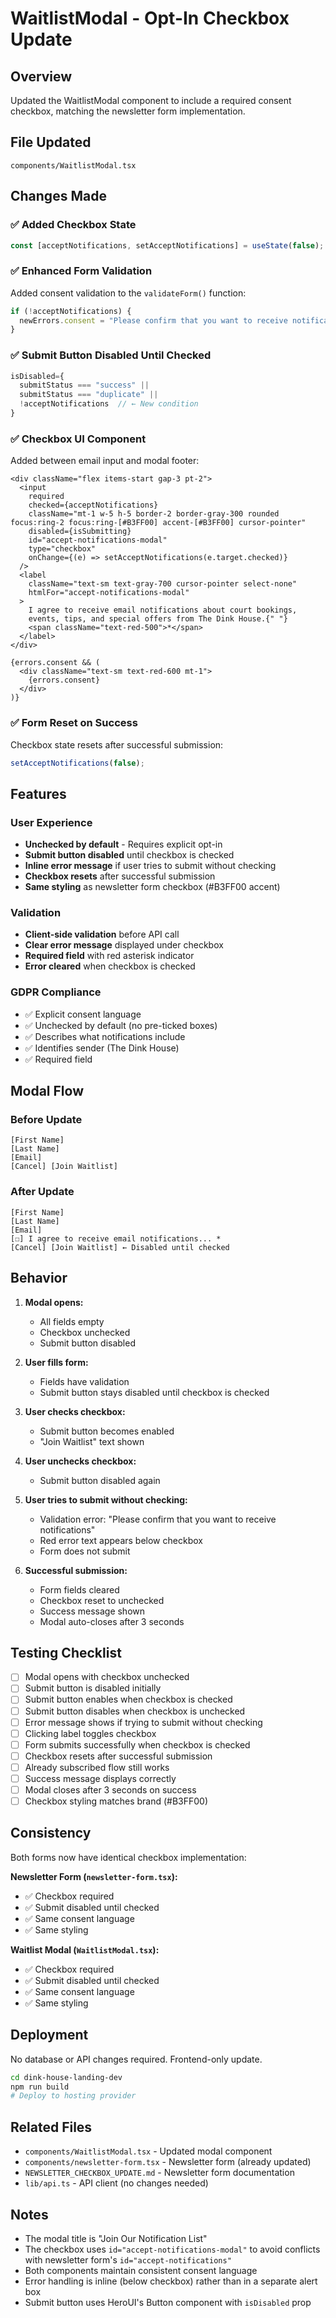 # WaitlistModal - Opt-In Checkbox Update

## Overview

Updated the WaitlistModal component to include a required consent checkbox, matching the newsletter form implementation.

## File Updated

`components/WaitlistModal.tsx`

## Changes Made

### ✅ Added Checkbox State
```typescript
const [acceptNotifications, setAcceptNotifications] = useState(false);
```

### ✅ Enhanced Form Validation
Added consent validation to the `validateForm()` function:
```typescript
if (!acceptNotifications) {
  newErrors.consent = "Please confirm that you want to receive notifications";
}
```

### ✅ Submit Button Disabled Until Checked
```typescript
isDisabled={
  submitStatus === "success" ||
  submitStatus === "duplicate" ||
  !acceptNotifications  // ← New condition
}
```

### ✅ Checkbox UI Component
Added between email input and modal footer:
```tsx
<div className="flex items-start gap-3 pt-2">
  <input
    required
    checked={acceptNotifications}
    className="mt-1 w-5 h-5 border-2 border-gray-300 rounded focus:ring-2 focus:ring-[#B3FF00] accent-[#B3FF00] cursor-pointer"
    disabled={isSubmitting}
    id="accept-notifications-modal"
    type="checkbox"
    onChange={(e) => setAcceptNotifications(e.target.checked)}
  />
  <label
    className="text-sm text-gray-700 cursor-pointer select-none"
    htmlFor="accept-notifications-modal"
  >
    I agree to receive email notifications about court bookings,
    events, tips, and special offers from The Dink House.{" "}
    <span className="text-red-500">*</span>
  </label>
</div>

{errors.consent && (
  <div className="text-sm text-red-600 mt-1">
    {errors.consent}
  </div>
)}
```

### ✅ Form Reset on Success
Checkbox state resets after successful submission:
```typescript
setAcceptNotifications(false);
```

## Features

### User Experience
- **Unchecked by default** - Requires explicit opt-in
- **Submit button disabled** until checkbox is checked
- **Inline error message** if user tries to submit without checking
- **Checkbox resets** after successful submission
- **Same styling** as newsletter form checkbox (#B3FF00 accent)

### Validation
- **Client-side validation** before API call
- **Clear error message** displayed under checkbox
- **Required field** with red asterisk indicator
- **Error cleared** when checkbox is checked

### GDPR Compliance
- ✅ Explicit consent language
- ✅ Unchecked by default (no pre-ticked boxes)
- ✅ Describes what notifications include
- ✅ Identifies sender (The Dink House)
- ✅ Required field

## Modal Flow

### Before Update
```
[First Name]
[Last Name]
[Email]
[Cancel] [Join Waitlist]
```

### After Update
```
[First Name]
[Last Name]
[Email]
[☐] I agree to receive email notifications... *
[Cancel] [Join Waitlist] ← Disabled until checked
```

## Behavior

1. **Modal opens:**
   - All fields empty
   - Checkbox unchecked
   - Submit button disabled

2. **User fills form:**
   - Fields have validation
   - Submit button stays disabled until checkbox is checked

3. **User checks checkbox:**
   - Submit button becomes enabled
   - "Join Waitlist" text shown

4. **User unchecks checkbox:**
   - Submit button disabled again

5. **User tries to submit without checking:**
   - Validation error: "Please confirm that you want to receive notifications"
   - Red error text appears below checkbox
   - Form does not submit

6. **Successful submission:**
   - Form fields cleared
   - Checkbox reset to unchecked
   - Success message shown
   - Modal auto-closes after 3 seconds

## Testing Checklist

- [ ] Modal opens with checkbox unchecked
- [ ] Submit button is disabled initially
- [ ] Submit button enables when checkbox is checked
- [ ] Submit button disables when checkbox is unchecked
- [ ] Error message shows if trying to submit without checking
- [ ] Clicking label toggles checkbox
- [ ] Form submits successfully when checkbox is checked
- [ ] Checkbox resets after successful submission
- [ ] Already subscribed flow still works
- [ ] Success message displays correctly
- [ ] Modal closes after 3 seconds on success
- [ ] Checkbox styling matches brand (#B3FF00)

## Consistency

Both forms now have identical checkbox implementation:

**Newsletter Form (`newsletter-form.tsx`):**
- ✅ Checkbox required
- ✅ Submit disabled until checked
- ✅ Same consent language
- ✅ Same styling

**Waitlist Modal (`WaitlistModal.tsx`):**
- ✅ Checkbox required
- ✅ Submit disabled until checked
- ✅ Same consent language
- ✅ Same styling

## Deployment

No database or API changes required. Frontend-only update.

```bash
cd dink-house-landing-dev
npm run build
# Deploy to hosting provider
```

## Related Files

- `components/WaitlistModal.tsx` - Updated modal component
- `components/newsletter-form.tsx` - Newsletter form (already updated)
- `NEWSLETTER_CHECKBOX_UPDATE.md` - Newsletter form documentation
- `lib/api.ts` - API client (no changes needed)

## Notes

- The modal title is "Join Our Notification List"
- The checkbox uses `id="accept-notifications-modal"` to avoid conflicts with newsletter form's `id="accept-notifications"`
- Both components maintain consistent consent language
- Error handling is inline (below checkbox) rather than in a separate alert box
- Submit button uses HeroUI's Button component with `isDisabled` prop
